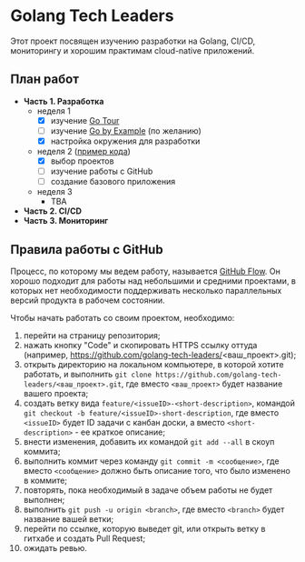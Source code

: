 # Golang Tech Leaders

Этот проект посвящен изучению разработки на Golang, CI/CD, мониторингу и хорошим практимам cloud-native приложений.

## План работ

- **Часть 1. Разработка**
  - неделя 1
    - [x] изучение [Go Tour](https://tour.golang.org/)
    - [ ] изучение [Go by Example](https://gobyexample.com/) (по желанию)
    - [x] настройка окружения для разработки
  - неделя 2 ([пример кода](/examples/week2))
    - [x] выбор проектов
    - [ ] изучение работы с GitHub
    - [ ] создание базового приложения
  - неделя 3
    - TBA
- **Часть 2. CI/CD**
- **Часть 3. Мониторинг**

## Правила работы с GitHub

Процесс, по которому мы ведем работу, называется [GitHub Flow](https://guides.github.com/introduction/flow/). Он хорошо подходит для работы над небольшими и средними проектами, в которых нет необходимости поддерживать несколько параллельных версий продукта в рабочем состоянии.

Чтобы начать работать со своим проектом, необходимо:

1. перейти на страницу репозитория;
1. нажать кнопку "Code" и скопировать HTTPS ссылку оттуда (например, https://github.com/golang-tech-leaders/<ваш_проект>.git);
1. открыть директорию на локальном компьютере, в которой хотите работать, и выполнить 
`git clone https://github.com/golang-tech-leaders/<ваш_проект>.git`, где вместо `<ваш_проект>` 
будет название вашего проекта;
1. создать ветку вида `feature/<issueID>-<short-description>`, командой `git checkout -b feature/<issueID>-short-description`, где вместо `<issueID>` будет ID задачи с канбан доски, а вместо `<short-description>` - ее краткое описание;
1. внести изменения, добавить их командой `git add --all` в скоуп коммита;
1. выполнить коммит через команду `git commit -m <сообщение>`, где вместо `<сообщение>` должно быть описание того, что было изменено в коммите;
1. повторять, пока необходимый в задаче объем работы не будет выполнен;
1. выполнить `git push -u origin <branch>`, где вместо `<branch>` будет название вашей ветки;
1. перейти по ссылке, которую выведет git, или открыть ветку в гитхабе и создать Pull Request;
1. ожидать ревью.
